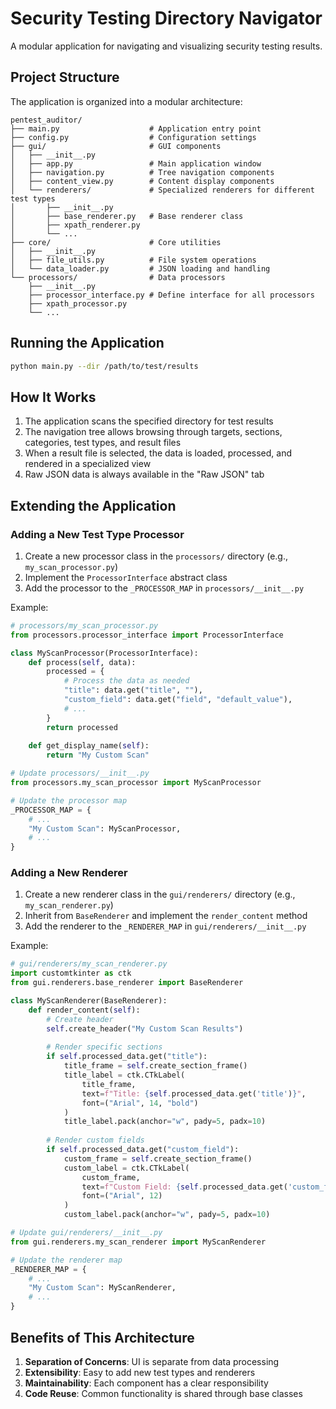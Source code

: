 # Security Testing Directory Navigator

A modular application for navigating and visualizing security testing results.

## Project Structure

The application is organized into a modular architecture:

```
pentest_auditor/
├── main.py                    # Application entry point
├── config.py                  # Configuration settings
├── gui/                       # GUI components
│   ├── __init__.py
│   ├── app.py                 # Main application window
│   ├── navigation.py          # Tree navigation components
│   ├── content_view.py        # Content display components
│   └── renderers/             # Specialized renderers for different test types
│       ├── __init__.py
│       ├── base_renderer.py   # Base renderer class
│       ├── xpath_renderer.py
│       └── ...
├── core/                      # Core utilities
│   ├── __init__.py
│   ├── file_utils.py          # File system operations
│   └── data_loader.py         # JSON loading and handling
└── processors/                # Data processors
    ├── __init__.py
    ├── processor_interface.py # Define interface for all processors
    ├── xpath_processor.py
    └── ...
```

## Running the Application

```bash
python main.py --dir /path/to/test/results
```

## How It Works

1. The application scans the specified directory for test results
2. The navigation tree allows browsing through targets, sections, categories, test types, and result files
3. When a result file is selected, the data is loaded, processed, and rendered in a specialized view
4. Raw JSON data is always available in the "Raw JSON" tab

## Extending the Application

### Adding a New Test Type Processor

1. Create a new processor class in the `processors/` directory (e.g., `my_scan_processor.py`)
2. Implement the `ProcessorInterface` abstract class
3. Add the processor to the `_PROCESSOR_MAP` in `processors/__init__.py`

Example:

```python
# processors/my_scan_processor.py
from processors.processor_interface import ProcessorInterface

class MyScanProcessor(ProcessorInterface):
    def process(self, data):
        processed = {
            # Process the data as needed
            "title": data.get("title", ""),
            "custom_field": data.get("field", "default_value"),
            # ...
        }
        return processed
    
    def get_display_name(self):
        return "My Custom Scan"
```

```python
# Update processors/__init__.py
from processors.my_scan_processor import MyScanProcessor

# Update the processor map
_PROCESSOR_MAP = {
    # ...
    "My Custom Scan": MyScanProcessor,
    # ...
}
```

### Adding a New Renderer

1. Create a new renderer class in the `gui/renderers/` directory (e.g., `my_scan_renderer.py`)
2. Inherit from `BaseRenderer` and implement the `render_content` method
3. Add the renderer to the `_RENDERER_MAP` in `gui/renderers/__init__.py`

Example:

```python
# gui/renderers/my_scan_renderer.py
import customtkinter as ctk
from gui.renderers.base_renderer import BaseRenderer

class MyScanRenderer(BaseRenderer):
    def render_content(self):
        # Create header
        self.create_header("My Custom Scan Results")
        
        # Render specific sections
        if self.processed_data.get("title"):
            title_frame = self.create_section_frame()
            title_label = ctk.CTkLabel(
                title_frame,
                text=f"Title: {self.processed_data.get('title')}",
                font=("Arial", 14, "bold")
            )
            title_label.pack(anchor="w", pady=5, padx=10)
        
        # Render custom fields
        if self.processed_data.get("custom_field"):
            custom_frame = self.create_section_frame()
            custom_label = ctk.CTkLabel(
                custom_frame,
                text=f"Custom Field: {self.processed_data.get('custom_field')}",
                font=("Arial", 12)
            )
            custom_label.pack(anchor="w", pady=5, padx=10)
```

```python
# Update gui/renderers/__init__.py
from gui.renderers.my_scan_renderer import MyScanRenderer

# Update the renderer map
_RENDERER_MAP = {
    # ...
    "My Custom Scan": MyScanRenderer,
    # ...
}
```

## Benefits of This Architecture

1. **Separation of Concerns**: UI is separate from data processing
2. **Extensibility**: Easy to add new test types and renderers
3. **Maintainability**: Each component has a clear responsibility
4. **Code Reuse**: Common functionality is shared through base classes
